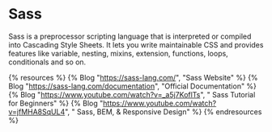 # Sass

Sass is a preprocessor scripting language that is interpreted or compiled into Cascading Style Sheets. It lets you write maintainable CSS and provides features like variable, nesting, mixins, extension, functions, loops, conditionals and so on.

{% resources %}
  {% Blog "https://sass-lang.com/", "Sass Website" %}
  {% Blog "https://sass-lang.com/documentation", "Official Documentation" %}
  {% Blog "https://www.youtube.com/watch?v=_a5j7KoflTs", " Sass Tutorial for Beginners" %}
  {% Blog "https://www.youtube.com/watch?v=jfMHA8SqUL4", " Sass, BEM, & Responsive Design" %}
{% endresources %}
